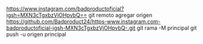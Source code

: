 https://www.instagram.com/badproductoficial?igsh=MXN3cTgxbzVjOHpvbQ==
git remoto agregar origen https://github.com/Badproduct24/https-www.instagram.com-badproductoficial-igsh-MXN3cTgxbzVjOHpvbQ-.git
 git rama -M principal 
git push -u origen principal
